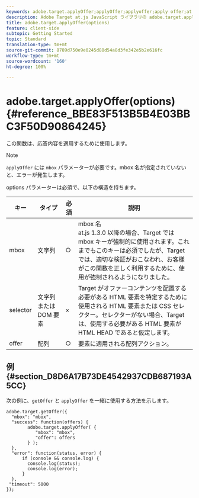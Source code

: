 ```yaml
---
keywords: adobe.target.applyOffer;applyOffer;applyoffer;apply offer;at.js;functions;function
description: Adobe Target at.js JavaScript ライブラリの adobe.target.applyOffer(options) 関数について説明します。
title: adobe.target.applyOffer(options)
feature: client-side
subtopic: Getting Started
topic: Standard
translation-type: tm+mt
source-git-commit: 8789d750e9e0245d88d54a8d3fe342e5b2e616fc
workflow-type: tm+mt
source-wordcount: '160'
ht-degree: 100%

---
```



# adobe.target.applyOffer(options) {#reference_BBE83F513B5B4E03BBC3F50D90864245}

この関数は、応答内容を適用するために使用します。

>[!NOTE]
>
>`applyOffer` には `mbox` パラメーターが必要です。mbox 名が指定されていないと、エラーが発生します。

options パラメーターは必須で、以下の構造を持ちます。

| キー | タイプ | 必須 | 説明 |
|--- |--- |--- |--- |
| mbox | 文字列 | ○ | mbox 名<br>at.js 1.3.0 以降の場合、Target では mbox キーが強制的に使用されます。これまでもこのキーは必須でしたが、Target では、適切な検証がおこなわれ、お客様がこの関数を正しく利用するために、使用が強制されるようになりました。 |
| selector | 文字列または DOM 要素 | × | Target がオファーコンテンツを配置する必要がある HTML 要素を特定するために使用される HTML 要素または CSS セレクター。セレクターがない場合、Target は、使用する必要がある HTML 要素が HTML HEAD であると仮定します。 |
| offer | 配列 | ○ | 要素に適用される配列アクション。 |

## 例 {#section_D8D6A17B73DE4542937CDB687193A5CC}

次の例に、`getOffer` と `applyOffer` を一緒に使用する方法を示します。

```
adobe.target.getOffer({   
  "mbox": "mbox",   
  "success": function(offers) {           
        adobe.target.applyOffer( {  
           "mbox": "mbox", 
           "offer": offers  
        } ); 
  },   
  "error": function(status, error) {           
      if (console && console.log) { 
        console.log(status); 
        console.log(error); 
      } 
  }, 
 "timeout": 5000 
}); 
```
